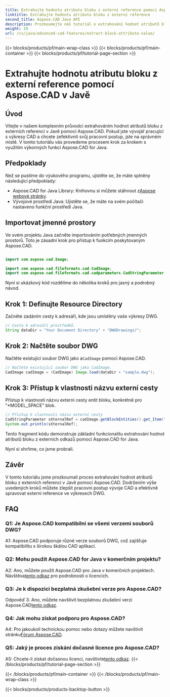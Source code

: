 ```yaml
---
title: Extrahujte hodnotu atributu bloku z externí reference pomocí Aspose.CAD v Javě
linktitle: Extrahujte hodnotu atributu bloku z externí reference
second_title: Aspose.CAD Java API
description: Prozkoumejte náš tutoriál o extrahování hodnot atributů bloku z externích referencí DWG v Javě pomocí Aspose.CAD. Vylepšete svůj pracovní postup vývoje CAD bez námahy.
weight: 19
url: /cs/java/advanced-cad-features/extract-block-attribute-value/
---
```


{{< blocks/products/pf/main-wrap-class >}}
{{< blocks/products/pf/main-container >}}
{{< blocks/products/pf/tutorial-page-section >}}

# Extrahujte hodnotu atributu bloku z externí reference pomocí Aspose.CAD v Javě

## Úvod

Vítejte v našem komplexním průvodci extrahováním hodnot atributů bloku z externích referencí v Javě pomocí Aspose.CAD. Pokud jste vývojář pracující s výkresy CAD a chcete zefektivnit svůj pracovní postup, jste na správném místě. V tomto tutoriálu vás provedeme procesem krok za krokem s využitím výkonných funkcí Aspose.CAD for Java.

## Předpoklady

Než se pustíme do výukového programu, ujistěte se, že máte splněny následující předpoklady:

-  Aspose.CAD for Java Library: Knihovnu si můžete stáhnout z[Aspose webové stránky](https://releases.aspose.com/cad/java/).
- Vývojové prostředí Java: Ujistěte se, že máte na svém počítači nastaveno funkční prostředí Java.

## Importovat jmenné prostory

Ve svém projektu Java začněte importováním potřebných jmenných prostorů. Toto je zásadní krok pro přístup k funkcím poskytovaným Aspose.CAD.

```java

import com.aspose.cad.Image;

import com.aspose.cad.fileformats.cad.CadImage;
import com.aspose.cad.fileformats.cad.cadparameters.CadStringParameter;
```

Nyní si ukázkový kód rozdělíme do několika kroků pro jasný a podrobný návod.

## Krok 1: Definujte Resource Directory

Začněte zadáním cesty k adresáři, kde jsou umístěny vaše výkresy DWG.

```java
// Cesta k adresáři prostředků.
String dataDir = "Your Document Directory" + "DWGDrawings/";
```

## Krok 2: Načtěte soubor DWG

Načtěte existující soubor DWG jako a`CadImage` pomocí Aspose.CAD.

```java
// Načtěte existující soubor DWG jako CadImage.
CadImage cadImage = (CadImage) Image.load(dataDir + "sample.dwg");
```

## Krok 3: Přístup k vlastnosti názvu externí cesty

Přístup k vlastnosti názvu externí cesty entit bloku, konkrétně pro "*MODEL_SPACE" blok.

```java
// Přístup k vlastnosti názvu externí cesty
CadStringParameter sXternalRef = cadImage.getBlockEntities().get_Item("*MODEL_SPACE").getXRefPathName();
System.out.println(sXternalRef);
```

Tento fragment kódu demonstruje základní funkcionalitu extrahování hodnot atributů bloku z externích odkazů pomocí Aspose.CAD for Java.

Nyní si shrňme, co jsme probrali.

## Závěr

V tomto tutoriálu jsme prozkoumali proces extrahování hodnot atributů bloku z externích referencí v Javě pomocí Aspose.CAD. Dodržením výše uvedených kroků můžete zlepšit pracovní postup vývoje CAD a efektivně spravovat externí reference ve výkresech DWG.

## FAQ

### Q1: Je Aspose.CAD kompatibilní se všemi verzemi souborů DWG?

A1: Aspose.CAD podporuje různé verze souborů DWG, což zajišťuje kompatibilitu s širokou škálou CAD aplikací.

### Q2: Mohu použít Aspose.CAD for Java v komerčním projektu?

 A2: Ano, můžete použít Aspose.CAD pro Java v komerčních projektech. Návštěva[tento odkaz](https://purchase.aspose.com/buy) pro podrobnosti o licencích.

### Q3: Je k dispozici bezplatná zkušební verze pro Aspose.CAD?

 Odpověď 3: Ano, můžete navštívit bezplatnou zkušební verzi Aspose.CAD[tento odkaz](https://releases.aspose.com/).

### Q4: Jak mohu získat podporu pro Aspose.CAD?

 A4: Pro jakoukoli technickou pomoc nebo dotazy můžete navštívit stránku[Fórum Aspose.CAD](https://forum.aspose.com/c/cad/19).

### Q5: Jaký je proces získání dočasné licence pro Aspose.CAD?

 A5: Chcete-li získat dočasnou licenci, navštivte[tento odkaz](https://purchase.aspose.com/temporary-license/).
{{< /blocks/products/pf/tutorial-page-section >}}

{{< /blocks/products/pf/main-container >}}
{{< /blocks/products/pf/main-wrap-class >}}

{{< blocks/products/products-backtop-button >}}
